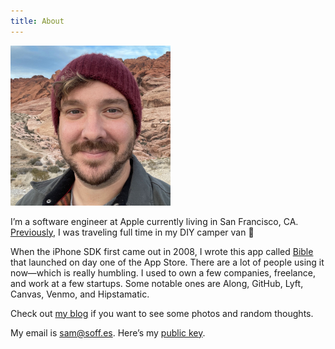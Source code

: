 ```yaml
---
title: About
---
```


<img src="/assets/sam-soffes.jpg" width="256" height="256" alt="Sam Soffes">

I’m a software engineer at Apple currently living in San Francisco, CA. [Previously](/blog/2022), I was traveling full time in my DIY camper van 🚐

When the iPhone SDK first came out in 2008, I wrote this app called [Bible](https://youversion.com/mobile) that launched on day one of the App Store. There are a lot of people using it now—which is really humbling. I used to own a few companies, freelance, and work at a few startups. Some notable ones are Along, GitHub, Lyft, Canvas, Venmo, and Hipstamatic.

Check out [my blog](/blog) if you want to see some photos and random thoughts.

My email is [sam@soff.es](mailto:sam@soff.es). Here’s my [public key](/soffes.asc).
